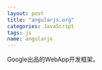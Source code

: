 ```yaml
---
layout: post
title: "angularjs.org"
categories: JavaScript
tags: js
name: angularjs
---
```


Google出品的WebApp开发框架。